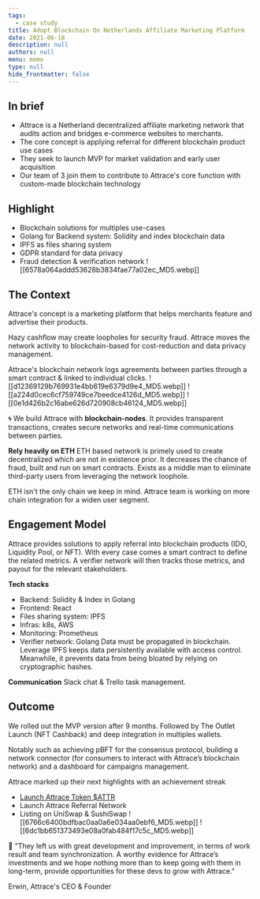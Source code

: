 ```yaml
---
tags: 
  - case study
title: Adopt Blockchain On Netherlands Affiliate Marketing Platform
date: 2021-06-18
description: null
authors: null
menu: memo
type: null
hide_frontmatter: false
---
```

## In brief
* Attrace is a Netherland decentralized affiliate marketing network that audits action and bridges e-commerce websites to merchants. 
* The core concept is applying referral for different blockchain product use cases
* They seek to launch MVP for market validation and early user acquisition
* Our team of 3 join them to contribute to Attrace's core function with custom-made blockchain technology

## Highlight
* Blockchain solutions for multiples use-cases
* Golang for Backend system: Solidity and index blockchain data
* IPFS as files sharing system 
* GDPR standard for data privacy
* Fraud detection & verification network
![[6578a064addd53628b3834fae77a02ec_MD5.webp]]

## The Context
Attrace's concept is a marketing platform that helps merchants feature and advertise their products.

Hazy cashflow may create loopholes for security fraud. Attrace moves the network activity to blockchain-based for cost-reduction and data privacy management. 

Attrace's blockchain network logs agreements between parties through a smart contract & linked to individual clicks. 
![[d12369129b769931e4bb619e6379d9e4_MD5.webp]]
![[a224d0cec6cf759749ce7beedce4126d_MD5.webp]]
![[0e1d426b2c16abe626d720908cb46124_MD5.webp]]

🌀 We build Attrace with **blockchain-nodes**. It provides transparent transactions, creates secure networks and real-time communications between parties.

**Rely heavily on ETH**
ETH based network is primely used to create decentralized which are not in existence prior. It decreases the chance of fraud, built and run on smart contracts. Exists as a middle man to eliminate third-party users from leveraging the network loophole. 

ETH isn't the only chain we keep in mind. Attrace team is working on more chain integration for a widen user segment. 

## Engagement Model
Attrace provides solutions to apply referral into blockchain products (IDO, Liquidity Pool, or NFT). With every case comes a smart contract to define the related metrics. A verifier network will then tracks those metrics, and payout for the relevant stakeholders.

**Tech stacks**
* Backend: Solidity & Index in Golang
* Frontend: React
* Files sharing system: IPFS
* Infras: k8s, AWS
* Monitoring: Prometheus
* Verifier network: Golang
Data must be propagated in blockchain. Leverage IPFS keeps data persistently available with access control. Meanwhile, it prevents data from being bloated by relying on cryptographic hashes. 

**Communication**
Slack chat & Trello task management.

## Outcome
We rolled out the MVP version after 9 months. Followed by The Outlet Launch (NFT Cashback) and deep integration in multiples wallets.

Notably such as achieving pBFT for the consensus protocol, building a network connector (for consumers to interact with Attrace’s blockchain network) and a dashboard for campaigns management.

Attrace marked up their next highlights with an achievement streak 
* [Launch Attrace Token $ATTR ](https://medium0.com/attrace/launch-of-attrace-token-attr-8af568436136?source=rss-43b67b0fd75b------2)
* Launch Attrace Referral Network
* Listing on UniSwap & SushiSwap
![[6766c6400bdfbac0aa0a6e034aa0ebf6_MD5.webp]]
![[6dc1bb651373493e08a0fab484f17c5c_MD5.webp]]

💬 "They left us with great development and improvement, in terms of work result and team synchronization. A worthy evidence for Attrace’s investments and we hope nothing more than to keep going with them in long-term, provide opportunities for these devs to grow with Attrace."

Erwin, Attrace's CEO & Founder